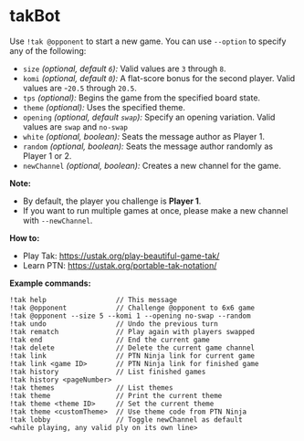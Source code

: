 # takBot

Use `!tak @opponent` to start a new game. You can use `--option` to specify any of the following:
  - `size` *(optional, default `6`):* Valid values are `3` through `8`.
  - `komi` *(optional, default `0`):* A flat-score bonus for the second player. Valid values are -`20.5` through `20.5`.
  - `tps` *(optional):* Begins the game from the specified board state.
  - `theme` *(optional):* Uses the specified theme.
  - `opening` *(optional, default `swap`):* Specify an opening variation. Valid values are `swap` and `no-swap`
  - `white` *(optional, boolean):* Seats the message author as Player 1.
  - `random` *(optional, boolean):* Seats the message author randomly as Player 1 or 2.
  - `newChannel` *(optional, boolean):* Creates a new channel for the game.

**Note:**
  - By default, the player you challenge is **Player 1**.
  - If you want to run multiple games at once, please make a new channel with `--newChannel`.

**How to:**
  - Play Tak: <https://ustak.org/play-beautiful-game-tak/>
  - Learn PTN: <https://ustak.org/portable-tak-notation/>

**Example commands:**
```
!tak help                 // This message
!tak @opponent            // Challenge @opponent to 6x6 game
!tak @opponent --size 5 --komi 1 --opening no-swap --random
!tak undo                 // Undo the previous turn
!tak rematch              // Play again with players swapped
!tak end                  // End the current game
!tak delete               // Delete the current game channel
!tak link                 // PTN Ninja link for current game
!tak link <game ID>       // PTN Ninja link for finished game
!tak history              // List finished games
!tak history <pageNumber>
!tak themes               // List themes
!tak theme                // Print the current theme
!tak theme <theme ID>     // Set the current theme
!tak theme <customTheme>  // Use theme code from PTN Ninja
!tak lobby                // Toggle newChannel as default
<while playing, any valid ply on its own line>
```
